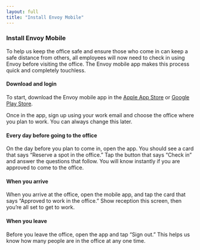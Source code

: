 ```yaml
---
layout: full
title: "Install Envoy Mobile"
---
```


### Install Envoy Mobile

To help us keep the office safe and ensure those who come in can keep a safe distance from others, all employees will now need to check in using Envoy before visiting the office. The Envoy mobile app makes this process quick and completely touchless.

#### Download and login
To start, download the Envoy mobile app in the [Apple App Store](https://apps.apple.com/us/app/envoy-your-workplace-app/id983102576) or [Google Play Store](https://play.google.com/store/apps/details?id=com.envoy.app).

Once in the app, sign up using your work email and choose the office where you plan to work. You can always change this later.

#### Every day before going to the office
On the day before you plan to come in, open the app. You should see a card that says “Reserve a spot in the office.” Tap the button that says “Check in” and answer the questions that follow. You will know instantly if you are approved to come to the office.

#### When you arrive
When you arrive at the office, open the mobile app, and tap the card that says “Approved to work in the office.” Show reception this screen, then you’re all set to get to work.

#### When you leave
Before you leave the office, open the app and tap “Sign out.” This helps us know how many people are in the office at any one time.
